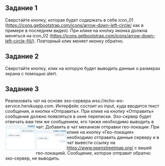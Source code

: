 ## Задание 1

Сверстайте кнопку, которая будет содержать в себе icon_01 (https://icons.getbootstrap.com/icons/arrow-down-left-circle/ как в примере в последнем видео). При клике на кнопку иконка должна меняться на icon_02 (https://icons.getbootstrap.com/icons/arrow-down-left-circle-fill/). Повторный клик меняет иконку обратно.

## Задание 2

Сверстайте кнопку, клик на которую будет выводить данные о размерах экрана с помощью alert.

## Задание 3

Реализовать чат на основе эхо-сервера wss://echo-ws-service.herokuapp.com.
Интерфейс состоит из input, куда вводится текст сообщения, и кнопки «Отправить».
При клике на кнопку «Отправить» сообщение должно появляться в окне переписки.
Эхо-сервер будет отвечать вам тем же сообщением, его также необходимо выводить в чат:
<img align="left" alt="chat" width="100px" src="https://github.com/ZerruKun/module10_homework/blob/main/forReadme/1.png"/>
Добавить в чат механизм отправки гео-локации:
<img align="left" alt="geolocation" width="100px" src="https://github.com/ZerruKun/module10_homework/blob/main/forReadme/2.png"/>
При клике на кнопку «Гео-локация» необходимо отправить данные серверу и в чат вывести ссылку на https://www.openstreetmap.org/ с вашей гео-локацией. Сообщение, которое отправит обратно эхо-сервер, не выводить.